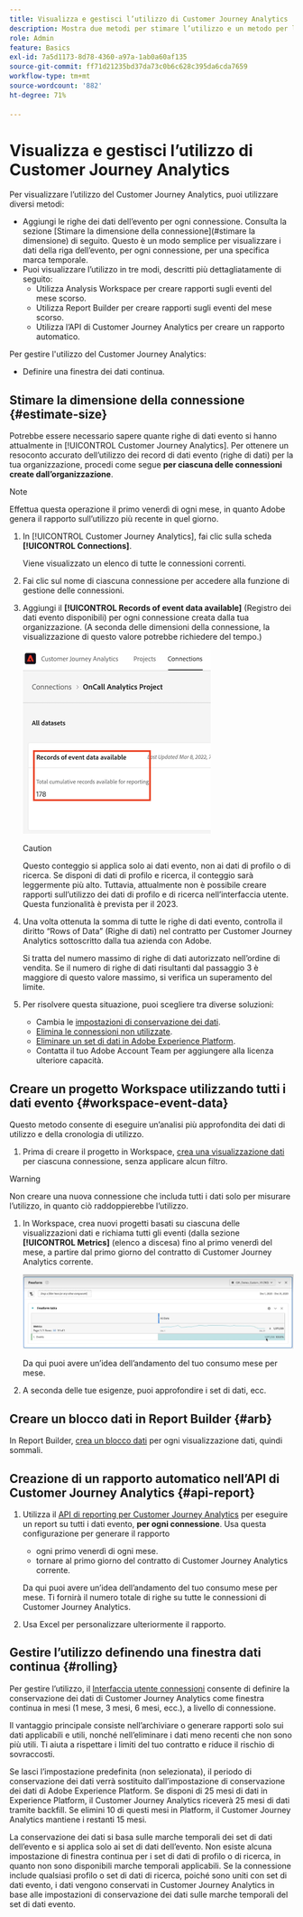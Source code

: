 ```yaml
---
title: Visualizza e gestisci l’utilizzo di Customer Journey Analytics
description: Mostra due metodi per stimare l’utilizzo e un metodo per la gestione.
role: Admin
feature: Basics
exl-id: 7a5d1173-8d78-4360-a97a-1ab0a60af135
source-git-commit: ff71d21235bd37da73c0b6c628c395da6cda7659
workflow-type: tm+mt
source-wordcount: '882'
ht-degree: 71%

---
```


# Visualizza e gestisci l’utilizzo di Customer Journey Analytics

Per visualizzare l’utilizzo del Customer Journey Analytics, puoi utilizzare diversi metodi:

* Aggiungi le righe dei dati dell’evento per ogni connessione. Consulta la sezione [Stimare la dimensione della connessione](#stimare la dimensione) di seguito. Questo è un modo semplice per visualizzare i dati della riga dell’evento, per ogni connessione, per una specifica marca temporale.
* Puoi visualizzare l’utilizzo in tre modi, descritti più dettagliatamente di seguito:
   * Utilizza Analysis Workspace per creare rapporti sugli eventi del mese scorso.
   * Utilizza Report Builder per creare rapporti sugli eventi del mese scorso.
   * Utilizza l’API di Customer Journey Analytics per creare un rapporto automatico.

Per gestire l&#39;utilizzo del Customer Journey Analytics:

* Definire una finestra dei dati continua.

## Stimare la dimensione della connessione {#estimate-size}

Potrebbe essere necessario sapere quante righe di dati evento si hanno attualmente in [!UICONTROL Customer Journey Analytics]. Per ottenere un resoconto accurato dell’utilizzo dei record di dati evento (righe di dati) per la tua organizzazione, procedi come segue **per ciascuna delle connessioni create dall’organizzazione**.

>[!NOTE]
>
>Effettua questa operazione il primo venerdì di ogni mese, in quanto Adobe genera il rapporto sull’utilizzo più recente in quel giorno.

1. In [!UICONTROL Customer Journey Analytics], fai clic sulla scheda **[!UICONTROL Connections]**.

   Viene visualizzato un elenco di tutte le connessioni correnti.

1. Fai clic sul nome di ciascuna connessione per accedere alla funzione di gestione delle connessioni.

1. Aggiungi il **[!UICONTROL Records of event data available]** (Registro dei dati evento disponibili) per ogni connessione creata dalla tua organizzazione. (A seconda delle dimensioni della connessione, la visualizzazione di questo valore potrebbe richiedere del tempo.)

   ![Dati evento](./assets/event-data.png)

   >[!CAUTION]
   >
   >   Questo conteggio si applica solo ai dati evento, non ai dati di profilo o di ricerca. Se disponi di dati di profilo e ricerca, il conteggio sarà leggermente più alto. Tuttavia, attualmente non è possibile creare rapporti sull’utilizzo dei dati di profilo e di ricerca nell’interfaccia utente. Questa funzionalità è prevista per il 2023.

1. Una volta ottenuta la somma di tutte le righe di dati evento, controlla il diritto “Rows of Data” (Righe di dati) nel contratto per Customer Journey Analytics sottoscritto dalla tua azienda con Adobe.

   Si tratta del numero massimo di righe di dati autorizzato nell’ordine di vendita. Se il numero di righe di dati risultanti dal passaggio 3 è maggiore di questo valore massimo, si verifica un superamento del limite.

1. Per risolvere questa situazione, puoi scegliere tra diverse soluzioni:

   * Cambia le [impostazioni di conservazione dei dati](https://experienceleague.adobe.com/docs/analytics-platform/using/cja-connections/manage-connections.html?lang=it#set-rolling-window-for-connection-data-retention).
   * [Elimina le connessioni non utilizzate](https://experienceleague.adobe.com/docs/analytics-platform/using/cja-overview/cja-faq.html?lang=it#implications-of-deleting-data-components).
   * [Eliminare un set di dati in Adobe Experience Platform](https://experienceleague.adobe.com/docs/analytics-platform/using/cja-overview/cja-faq.html?lang=it#implications-of-deleting-data-components).
   * Contatta il tuo Adobe Account Team per aggiungere alla licenza ulteriore capacità.

## Creare un progetto Workspace utilizzando tutti i dati evento {#workspace-event-data}

Questo metodo consente di eseguire un’analisi più approfondita dei dati di utilizzo e della cronologia di utilizzo.

1. Prima di creare il progetto in Workspace, [crea una visualizzazione dati](/help/data-views/create-dataview.md) per ciascuna connessione, senza applicare alcun filtro.

>[!WARNING]
>
>    Non creare una nuova connessione che includa tutti i dati solo per misurare l’utilizzo, in quanto ciò raddoppierebbe l’utilizzo.

1. In Workspace, crea nuovi progetti basati su ciascuna delle visualizzazioni dati e richiama tutti gli eventi (dalla sezione **[!UICONTROL Metrics]** (elenco a discesa) fino al primo venerdì del mese, a partire dal primo giorno del contratto di Customer Journey Analytics corrente.

   ![Eventi](./assets/events-usage.png)

   Da qui puoi avere un’idea dell’andamento del tuo consumo mese per mese.

1. A seconda delle tue esigenze, puoi approfondire i set di dati, ecc.

## Creare un blocco dati in Report Builder {#arb}

In Report Builder, [crea un blocco dati](/help/report-builder/create-a-data-block.md) per ogni visualizzazione dati, quindi sommali.

## Creazione di un rapporto automatico nell’API di Customer Journey Analytics {#api-report}

1. Utilizza il [API di reporting per Customer Journey Analytics](https://developer.adobe.com/cja-apis/docs/api/#tag/Reporting-API) per eseguire un report su tutti i dati evento, **per ogni connessione**. Usa questa configurazione per generare il rapporto

   * ogni primo venerdì di ogni mese.
   * tornare al primo giorno del contratto di Customer Journey Analytics corrente.

   Da qui puoi avere un’idea dell’andamento del tuo consumo mese per mese. Ti fornirà il numero totale di righe su tutte le connessioni di Customer Journey Analytics.

1. Usa Excel per personalizzare ulteriormente il rapporto.

## Gestire l’utilizzo definendo una finestra dati continua {#rolling}

Per gestire l’utilizzo, il [Interfaccia utente connessioni](/help/connections/create-connection.md) consente di definire la conservazione dei dati di Customer Journey Analytics come finestra continua in mesi (1 mese, 3 mesi, 6 mesi, ecc.), a livello di connessione.

Il vantaggio principale consiste nell’archiviare o generare rapporti solo sui dati applicabili e utili, nonché nell’eliminare i dati meno recenti che non sono più utili. Ti aiuta a rispettare i limiti del tuo contratto e riduce il rischio di sovraccosti.

Se lasci l’impostazione predefinita (non selezionata), il periodo di conservazione dei dati verrà sostituito dall’impostazione di conservazione dei dati di Adobe Experience Platform. Se disponi di 25 mesi di dati in Experience Platform, il Customer Journey Analytics riceverà 25 mesi di dati tramite backfill. Se elimini 10 di questi mesi in Platform, il Customer Journey Analytics mantiene i restanti 15 mesi.

La conservazione dei dati si basa sulle marche temporali dei set di dati dell’evento e si applica solo ai set di dati dell’evento. Non esiste alcuna impostazione di finestra continua per i set di dati di profilo o di ricerca, in quanto non sono disponibili marche temporali applicabili. Se la connessione include qualsiasi profilo o set di dati di ricerca, poiché sono uniti con set di dati evento, i dati vengono conservati in Customer Journey Analytics in base alle impostazioni di conservazione dei dati sulle marche temporali del set di dati evento.

